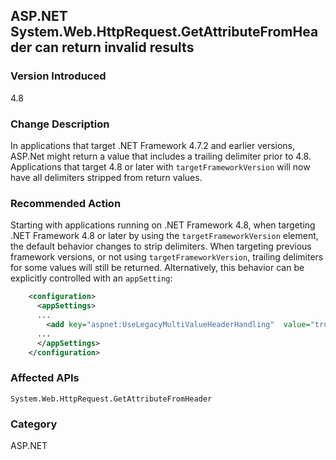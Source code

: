 ## ASP.NET System.Web.HttpRequest.GetAttributeFromHeader can return invalid results

### Version Introduced
4.8

### Change Description
In applications that target .NET Framework 4.7.2 and earlier versions, ASP.Net might return a value that includes
a trailing delimiter prior to 4.8. Applications that target 4.8 or later with `targetFrameworkVersion` will now
have all delimiters stripped from return values.

### Recommended Action
Starting with applications running on .NET Framework 4.8, when targeting .NET Framework 4.8 or later by using the `targetFrameworkVersion` element, the default behavior changes to strip
delimiters. When targeting previous framework versions, or not using `targetFrameworkVersion`, trailing delimiters for
some values will still be returned. Alternatively, this behavior can be explicitly controlled with an `appSetting`:

```xml
    <configuration>
      <appSettings>
      ...
        <add key="aspnet:UseLegacyMultiValueHeaderHandling"  value="true"/>
      ...
      </appSettings>
    </configuration>
```

### Affected APIs
`System.Web.HttpRequest.GetAttributeFromHeader`

### Category
ASP.NET

<!--
    ### 684397	<ASP.NET WebForms> Invalid results of the function GetAttributeFromHeader in System.Web.HttpRequest

-->


